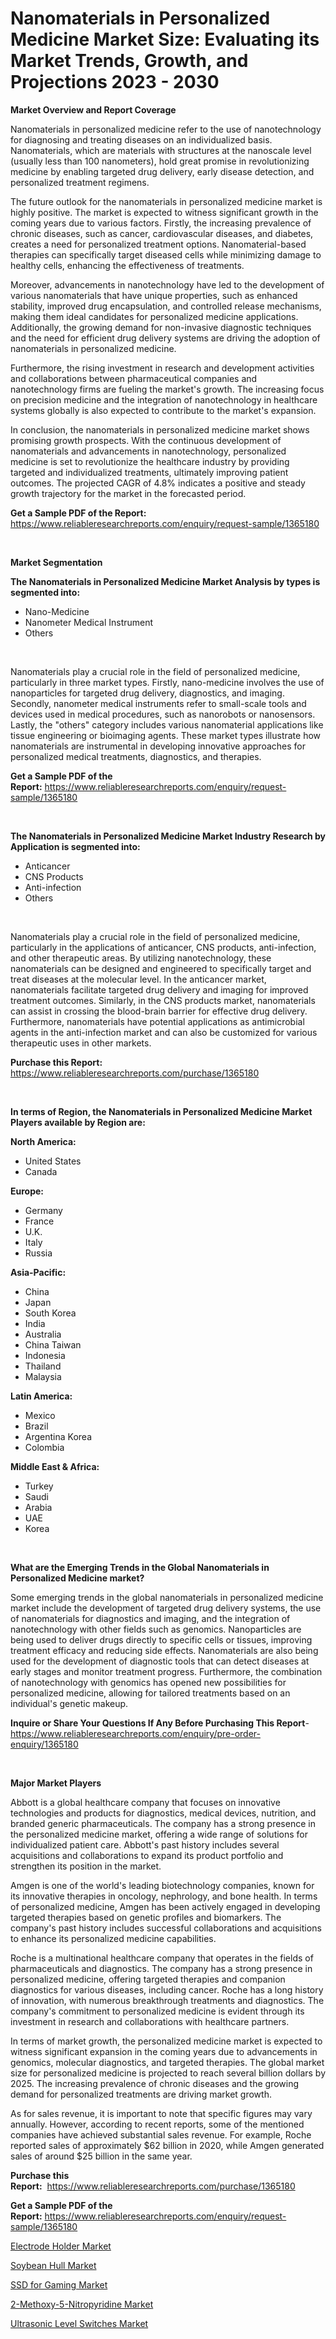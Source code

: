 <p><h1>Nanomaterials in Personalized Medicine Market Size: Evaluating its Market Trends, Growth, and Projections 2023 - 2030</h1></p><p><strong>Market Overview and Report Coverage</strong></p>
<p><p>Nanomaterials in personalized medicine refer to the use of nanotechnology for diagnosing and treating diseases on an individualized basis. Nanomaterials, which are materials with structures at the nanoscale level (usually less than 100 nanometers), hold great promise in revolutionizing medicine by enabling targeted drug delivery, early disease detection, and personalized treatment regimens.</p><p>The future outlook for the nanomaterials in personalized medicine market is highly positive. The market is expected to witness significant growth in the coming years due to various factors. Firstly, the increasing prevalence of chronic diseases, such as cancer, cardiovascular diseases, and diabetes, creates a need for personalized treatment options. Nanomaterial-based therapies can specifically target diseased cells while minimizing damage to healthy cells, enhancing the effectiveness of treatments.</p><p>Moreover, advancements in nanotechnology have led to the development of various nanomaterials that have unique properties, such as enhanced stability, improved drug encapsulation, and controlled release mechanisms, making them ideal candidates for personalized medicine applications. Additionally, the growing demand for non-invasive diagnostic techniques and the need for efficient drug delivery systems are driving the adoption of nanomaterials in personalized medicine.</p><p>Furthermore, the rising investment in research and development activities and collaborations between pharmaceutical companies and nanotechnology firms are fueling the market's growth. The increasing focus on precision medicine and the integration of nanotechnology in healthcare systems globally is also expected to contribute to the market's expansion.</p><p>In conclusion, the nanomaterials in personalized medicine market shows promising growth prospects. With the continuous development of nanomaterials and advancements in nanotechnology, personalized medicine is set to revolutionize the healthcare industry by providing targeted and individualized treatments, ultimately improving patient outcomes. The projected CAGR of 4.8% indicates a positive and steady growth trajectory for the market in the forecasted period.</p></p>
<p><strong>Get a Sample PDF of the Report:</strong> <a href="https://www.reliableresearchreports.com/enquiry/request-sample/1365180">https://www.reliableresearchreports.com/enquiry/request-sample/1365180</a></p>
<p>&nbsp;</p>
<p><strong>Market Segmentation</strong></p>
<p><strong>The Nanomaterials in Personalized Medicine Market Analysis by types is segmented into:</strong></p>
<p><ul><li>Nano-Medicine</li><li>Nanometer Medical Instrument</li><li>Others</li></ul></p>
<p>&nbsp;</p>
<p><p>Nanomaterials play a crucial role in the field of personalized medicine, particularly in three market types. Firstly, nano-medicine involves the use of nanoparticles for targeted drug delivery, diagnostics, and imaging. Secondly, nanometer medical instruments refer to small-scale tools and devices used in medical procedures, such as nanorobots or nanosensors. Lastly, the "others" category includes various nanomaterial applications like tissue engineering or bioimaging agents. These market types illustrate how nanomaterials are instrumental in developing innovative approaches for personalized medical treatments, diagnostics, and therapies.</p></p>
<p><strong>Get a Sample PDF of the Report:</strong>&nbsp;<a href="https://www.reliableresearchreports.com/enquiry/request-sample/1365180">https://www.reliableresearchreports.com/enquiry/request-sample/1365180</a></p>
<p>&nbsp;</p>
<p><strong>The Nanomaterials in Personalized Medicine Market Industry Research by Application is segmented into:</strong></p>
<p><ul><li>Anticancer</li><li>CNS Products</li><li>Anti-infection</li><li>Others</li></ul></p>
<p>&nbsp;</p>
<p><p>Nanomaterials play a crucial role in the field of personalized medicine, particularly in the applications of anticancer, CNS products, anti-infection, and other therapeutic areas. By utilizing nanotechnology, these nanomaterials can be designed and engineered to specifically target and treat diseases at the molecular level. In the anticancer market, nanomaterials facilitate targeted drug delivery and imaging for improved treatment outcomes. Similarly, in the CNS products market, nanomaterials can assist in crossing the blood-brain barrier for effective drug delivery. Furthermore, nanomaterials have potential applications as antimicrobial agents in the anti-infection market and can also be customized for various therapeutic uses in other markets.</p></p>
<p><strong>Purchase this Report:</strong>&nbsp; <a href="https://www.reliableresearchreports.com/purchase/1365180">https://www.reliableresearchreports.com/purchase/1365180</a></p>
<p>&nbsp;</p>
<p><strong>In terms of Region, the Nanomaterials in Personalized Medicine Market Players available by Region are:</strong></p>
<p>
    <p> <strong> North America: </strong>
        <ul>
            <li>United States</li>
            <li>Canada</li>
        </ul>
        </p> 
    <p> <strong> Europe: </strong>
        <ul>
            <li>Germany</li>
            <li>France</li>
            <li>U.K.</li>
            <li>Italy</li>
            <li>Russia</li>
        </ul>
        </p> 
    <p> <strong> Asia-Pacific: </strong>
        <ul>
            <li>China</li>
            <li>Japan</li>
            <li>South Korea</li>
            <li>India</li>
            <li>Australia</li>
            <li>China Taiwan</li>
            <li>Indonesia</li>
            <li>Thailand</li>
            <li>Malaysia</li>
        </ul>
        </p> 
    <p> <strong> Latin America: </strong>
        <ul>
            <li>Mexico</li>
            <li>Brazil</li>
            <li>Argentina Korea</li>
            <li>Colombia</li>
        </ul>
        </p> 
    <p> <strong> Middle East & Africa: </strong>
        <ul>
            <li>Turkey</li>
            <li>Saudi</li>
            <li>Arabia</li>
            <li>UAE</li>
            <li>Korea</li>
        </ul>
    </p>
    </p>
<p>&nbsp;</p>
<p><strong>What are the Emerging Trends in the Global Nanomaterials in Personalized Medicine market?</strong></p>
<p><p>Some emerging trends in the global nanomaterials in personalized medicine market include the development of targeted drug delivery systems, the use of nanomaterials for diagnostics and imaging, and the integration of nanotechnology with other fields such as genomics. Nanoparticles are being used to deliver drugs directly to specific cells or tissues, improving treatment efficacy and reducing side effects. Nanomaterials are also being used for the development of diagnostic tools that can detect diseases at early stages and monitor treatment progress. Furthermore, the combination of nanotechnology with genomics has opened new possibilities for personalized medicine, allowing for tailored treatments based on an individual's genetic makeup.</p></p>
<p><strong>Inquire or Share Your Questions If Any Before Purchasing This Report</strong>- <a href="https://www.reliableresearchreports.com/enquiry/pre-order-enquiry/1365180">https://www.reliableresearchreports.com/enquiry/pre-order-enquiry/1365180</a></p>
<p>&nbsp;</p>
<p><strong>Major Market Players</strong></p>
<p><p>Abbott is a global healthcare company that focuses on innovative technologies and products for diagnostics, medical devices, nutrition, and branded generic pharmaceuticals. The company has a strong presence in the personalized medicine market, offering a wide range of solutions for individualized patient care. Abbott's past history includes several acquisitions and collaborations to expand its product portfolio and strengthen its position in the market. </p><p>Amgen is one of the world's leading biotechnology companies, known for its innovative therapies in oncology, nephrology, and bone health. In terms of personalized medicine, Amgen has been actively engaged in developing targeted therapies based on genetic profiles and biomarkers. The company's past history includes successful collaborations and acquisitions to enhance its personalized medicine capabilities. </p><p>Roche is a multinational healthcare company that operates in the fields of pharmaceuticals and diagnostics. The company has a strong presence in personalized medicine, offering targeted therapies and companion diagnostics for various diseases, including cancer. Roche has a long history of innovation, with numerous breakthrough treatments and diagnostics. The company's commitment to personalized medicine is evident through its investment in research and collaborations with healthcare partners. </p><p>In terms of market growth, the personalized medicine market is expected to witness significant expansion in the coming years due to advancements in genomics, molecular diagnostics, and targeted therapies. The global market size for personalized medicine is projected to reach several billion dollars by 2025. The increasing prevalence of chronic diseases and the growing demand for personalized treatments are driving market growth. </p><p>As for sales revenue, it is important to note that specific figures may vary annually. However, according to recent reports, some of the mentioned companies have achieved substantial sales revenue. For example, Roche reported sales of approximately $62 billion in 2020, while Amgen generated sales of around $25 billion in the same year. </p></p>
<p><strong>Purchase this Report:</strong>&nbsp;&nbsp;<a href="https://www.reliableresearchreports.com/purchase/1365180">https://www.reliableresearchreports.com/purchase/1365180</a></p>
<p></p>
<p><strong>Get a Sample PDF of the Report:</strong>&nbsp;<a href="https://www.reliableresearchreports.com/enquiry/request-sample/1365180">https://www.reliableresearchreports.com/enquiry/request-sample/1365180</a></p>
<p><p><a href="https://www.linkedin.com/pulse/electrode-holder-market-size-growth-forecast-from-2023-odqmf/">Electrode Holder Market</a></p><p><a href="https://medium.com/@hesterorn1944/soybean-hull-market-size-growth-forecast-2023-2030-6ecec6c258c7">Soybean Hull Market</a></p><p><a href="https://medium.com/@bank.build.unity/ssd-for-gaming-market-size-growth-forecast-2023-2030-e7cc68f7b385">SSD for Gaming Market</a></p><p><a href="https://github.com/YashRP12/Market-Research-Report-List-1/blob/main/2-methoxy-5-nitropyridine-market.md">2-Methoxy-5-Nitropyridine Market</a></p><p><a href="https://www.linkedin.com/pulse/ultrasonic-level-switches-market-research-report-provides-dsdxf/">Ultrasonic Level Switches Market</a></p></p>